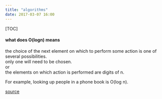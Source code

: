 ```yaml
---  
title: "algorithms"   
date: 2017-03-07 16:00  
---  
```

[TOC]  

#### what does O(logn) means
 the choice of the next element on which to perform some action is one of several possibilities.  
 only one will need to be chosen.  
 or   
 the elements on which action is performed are digits of n.
 
 For example, looking up people in a phone book is O(log n).

[source](http://stackoverflow.com/questions/2307283/what-does-olog-n-mean-exactly)  
